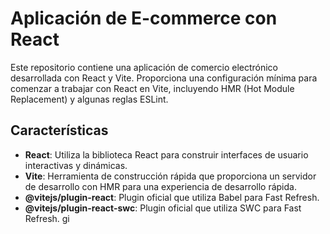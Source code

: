 # Aplicación de E-commerce con React

Este repositorio contiene una aplicación de comercio electrónico desarrollada con React y Vite. Proporciona una configuración mínima para comenzar a trabajar con React en Vite, incluyendo HMR (Hot Module Replacement) y algunas reglas ESLint.

## Características

- **React**: Utiliza la biblioteca React para construir interfaces de usuario interactivas y dinámicas.
- **Vite**: Herramienta de construcción rápida que proporciona un servidor de desarrollo con HMR para una experiencia de desarrollo rápida.
- **@vitejs/plugin-react**: Plugin oficial que utiliza Babel para Fast Refresh.
- **@vitejs/plugin-react-swc**: Plugin oficial que utiliza SWC para Fast Refresh.
gi


